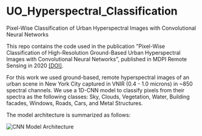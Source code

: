 # UO_Hyperspectral_Classification
Pixel-Wise Classification of Urban Hyperspectral Images with Convolutional Neural Networks


This repo contains the code used in the publication "Pixel-Wise Classification of High-Resolution Ground-Based Urban Hyperspectral Images with Convolutional Neural Networks", published in MDPI Remote Sensing in 2020 [[DOI]](https://doi.org/10.3390/rs12162540).

For this work we used ground-based, remote hyperspectral images of an urban scene in New York City captured in VNIR (0.4 - 1.0 microns) in ~850 spectral channels. We use a 1D-CNN model to classify pixels from their spectra as the following classes: Sky, Clouds, Vegetation, Water, Building facades, Windows, Roads, Cars, and Metal Structures.

The model architecture is summarized as follows:

![CNN Model Architecture](https://github.com/faridqamar/UO_Hyperspectral_Classification/blob/main/output/cnn_model.png)

